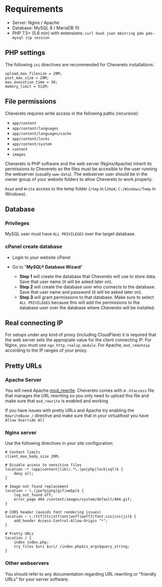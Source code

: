 # Requirements

- Server: Nginx / Apache
- Database: MySQL 8 / MariaDB 10
- PHP 7.3+ (5.6 min) with extensions: `curl hash json mbstring pdo pdo-mysql zip session`

## PHP settings

The following `ini` directives are recommended for Chevereto installations:

```
upload_max_filesize = 20M;
post_max_size = 20M;
max_execution_time = 30;
memory_limit = 512M;
```

## File permissions

Chevereto requires write access in the following paths (recursive):

- `app/content`
- `app/content/languages`
- `app/content/languages/cache`
- `app/content/locks`
- `app/content/system`
- `content`
- `images`

Chevereto is PHP software and the web server (Nginx/Apache) inherit its permissions to Chevereto so the files must be accesible to the user running the webserver (usually `www-data`). The webserver user should be in the owner group of your website folders to allow Chevereto to work properly.

`Read` and `Write` access to the temp folder (`/tmp` in Linux; `C:/Windows/Temp` in Windows).

## Database

### Privileges

MySQL user must have `ALL PRIVILEGES` over the target database.

### cPanel create database

- Login to your website cPanel
- Go to "**MySQL® Database Wizard**"

  - **Step 1** will create the database that Chevereto will use to store data. Save that user name (it will be asked later on).
  - **Step 2** will create the database user who connects to the database. Save that user name and password (it will be asked later on).
  - **Step 3** will grant permissions to that database. Make sure to select `ALL PRIVILEGES` because this will add the permissions to the database user over the database where Chevereto will be installed.

## Real connecting IP

For setups under any kind of proxy (including CloudFlare) it is required that the web server sets the appropiate value for the client connecting IP. For Nginx, you must use `ngx_http_realip_module`. For Apache, `mod_remoteip` according to the IP ranges of your proxy.

## Pretty URLs

### Apache Server

You will need Apache [mod_rewrite](https://httpd.apache.org/docs/current/mod/mod_rewrite.html). Chevereto comes with a `.htaccess` file that manages the URL rewriting so you only need to upload this file and make sure that `mod_rewrite` is enabled and working

If you have issues with pretty URLs and Apache try enabling the `RewriteBase /` directive and make sure that in your virtualhost you have `Allow Override All`

### Nginx server

Use the following directives in your site configuration:

```
# Context limits
client_max_body_size 20M;

# Disable access to sensitive files
location ~* (app|content|lib)/.*\.(po|php|lock|sql)$ {
    deny all;
}

# Image not found replacement
location ~ \.(jpe?g|png|gif|webp)$ {
    log_not_found off;
    error_page 404 /content/images/system/default/404.gif;
}

# CORS header (avoids font rendering issues)
location ~ \.(ttf|ttc|otf|eot|woff|woff2|font.css|css|js)$ {
    add_header Access-Control-Allow-Origin "*";
}

# Pretty URLs
location / {
    index index.php;
    try_files $uri $uri/ /index.php$is_args$query_string;
}
```

### Other webservers

You should refer to any documentation regarding URL rewriting or "friendly URLs" for your server software.
